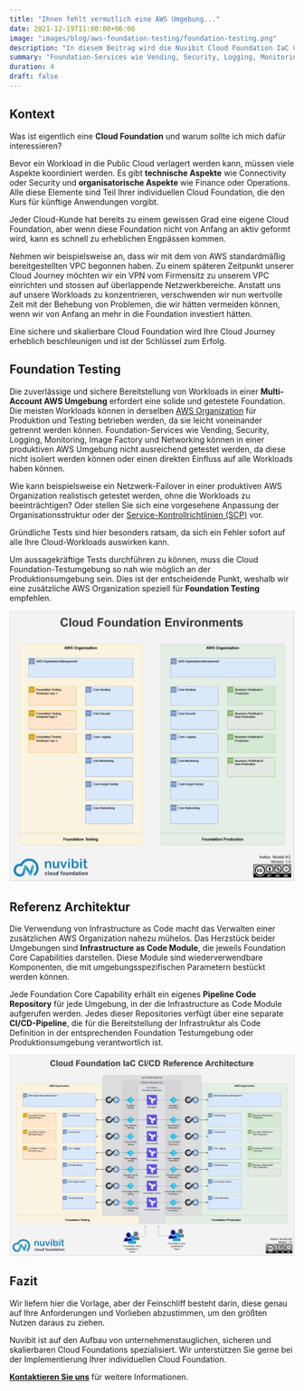 ```yaml
---
title: "Ihnen fehlt vermutlich eine AWS Umgebung..."
date: 2021-12-19T11:00:00+06:00
image: "images/blog/aws-foundation-testing/foundation-testing.png"
description: "In diesem Beitrag wird die Nuvibit Cloud Foundation IaC CI/CD Referenz Architektur vorgestellt."
summary: "Foundation-Services wie Vending, Security, Logging, Monitoring, Image Factory und Networking können in einer produktiven AWS Umgebung nicht ausreichend getestet werden, da diese nicht isoliert werden können oder einen direkten Einfluss auf alle Workloads haben können."
duration: 4
draft: false
---
```

## Kontext

Was ist eigentlich eine **Cloud Foundation** und warum sollte ich mich dafür interessieren?

Bevor ein Workload in die Public Cloud verlagert werden kann, müssen viele Aspekte koordiniert werden.
Es gibt **technische Aspekte** wie Connectivity oder Security und **organisatorische Aspekte** wie Finance oder Operations.
Alle diese Elemente sind Teil Ihrer individuellen Cloud Foundation, die den Kurs für künftige Anwendungen vorgibt.

Jeder Cloud-Kunde hat bereits zu einem gewissen Grad eine eigene Cloud Foundation, aber wenn diese Foundation nicht von Anfang an aktiv geformt wird, kann es schnell zu erheblichen Engpässen kommen.

Nehmen wir beispielsweise an, dass wir mit dem von AWS standardmäßig bereitgestellten VPC begonnen haben.
Zu einem späteren Zeitpunkt unserer Cloud Journey möchten wir ein VPN vom Firmensitz zu unserem VPC einrichten und stossen auf überlappende Netzwerkbereiche.
Anstatt uns auf unsere Workloads zu konzentrieren, verschwenden wir nun wertvolle Zeit mit der Behebung von Problemen, die wir hätten vermeiden können, wenn wir von Anfang an mehr in die Foundation investiert hätten.

Eine sichere und skalierbare Cloud Foundation wird Ihre Cloud Journey erheblich beschleunigen und ist der Schlüssel zum Erfolg.
## Foundation Testing

Die zuverlässige und sichere Bereitstellung von Workloads in einer **Multi-Account AWS Umgebung** erfordert eine solide und getestete Foundation.
Die meisten Workloads können in derselben [AWS Organization](https://aws.amazon.com/de/organizations/) für Produktion und Testing betrieben werden, da sie leicht voneinander getrennt werden können.
Foundation-Services wie Vending, Security, Logging, Monitoring, Image Factory und Networking können in einer produktiven AWS Umgebung nicht ausreichend getestet werden, da diese nicht isoliert werden können oder einen direkten Einfluss auf alle Workloads haben können.

Wie kann beispielsweise ein Netzwerk-Failover in einer produktiven AWS Organization realistisch getestet werden, ohne die Workloads zu beeinträchtigen?
Oder stellen Sie sich eine vorgesehene Anpassung der Organisationsstruktur oder der [Service-Kontrollrichtlinien (SCP)](https://docs.aws.amazon.com/organizations/latest/userguide/orgs_manage_policies_scps.html) vor.

Gründliche Tests sind hier besonders ratsam, da sich ein Fehler sofort auf alle Ihre Cloud-Workloads auswirken kann.

Um aussagekräftige Tests durchführen zu können, muss die Cloud Foundation-Testumgebung so nah wie möglich an der Produktionsumgebung sein.
Dies ist der entscheidende Punkt, weshalb wir eine zusätzliche AWS Organization speziell für **Foundation Testing** empfehlen.

![img](images/blog/aws-foundation-testing/foundation-environments.png)

## Referenz Architektur

Die Verwendung von Infrastructure as Code macht das Verwalten einer zusätzlichen AWS Organization nahezu mühelos.
Das Herzstück beider Umgebungen sind **Infrastructure as Code Module**, die jeweils Foundation Core Capabilities darstellen. 
Diese Module sind wiederverwendbare Komponenten, die mit umgebungsspezifischen Parametern bestückt werden können.

Jede Foundation Core Capability erhält ein eigenes **Pipeline Code Repository** für jede Umgebung, in der die Infrastructure as Code Module aufgerufen werden.
Jedes dieser Repositories verfügt über eine separate **CI/CD-Pipeline**, die für die Bereitstellung der Infrastruktur als Code Definition in der entsprechenden Foundation Testumgebung oder Produktionsumgebung verantwortlich ist.

![img](images/blog/aws-foundation-testing/aws-foundation-cicd-reference-architecture-highres.png)

## Fazit

Wir liefern hier die Vorlage, aber der Feinschliff besteht darin, diese genau auf Ihre Anforderungen und Vorlieben abzustimmen, um den größten Nutzen daraus zu ziehen.

Nuvibit ist auf den Aufbau von unternehmenstauglichen, sicheren und skalierbaren Cloud Foundations spezialisiert.
Wir unterstützen Sie gerne bei der Implementierung Ihrer individuellen Cloud Foundation.

**[Kontaktieren Sie uns](/contact/ 'Kontaktieren Sie uns für weitere Informationen.')** für weitere Informationen.